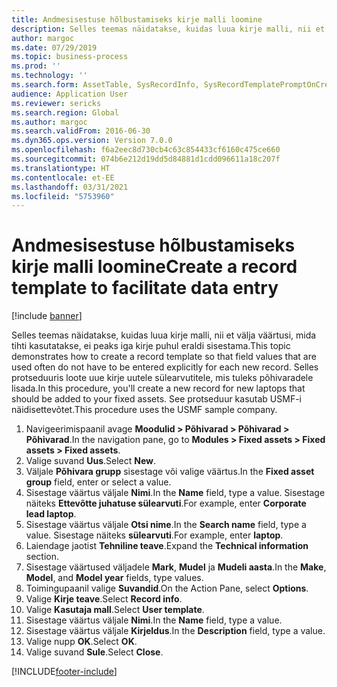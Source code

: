 ```yaml
---
title: Andmesisestuse hõlbustamiseks kirje malli loomine
description: Selles teemas näidatakse, kuidas luua kirje malli, nii et välja väärtusi, mida tihti kasutatakse, ei peaks iga kirje puhul eraldi sisestama.
author: margoc
ms.date: 07/29/2019
ms.topic: business-process
ms.prod: ''
ms.technology: ''
ms.search.form: AssetTable, SysRecordInfo, SysRecordTemplatePromptOnCreate
audience: Application User
ms.reviewer: sericks
ms.search.region: Global
ms.author: margoc
ms.search.validFrom: 2016-06-30
ms.dyn365.ops.version: Version 7.0.0
ms.openlocfilehash: f6a2eec8d730cb4c63c854433cf6160c475ce660
ms.sourcegitcommit: 074b6e212d19dd5d84881d1cdd096611a18c207f
ms.translationtype: HT
ms.contentlocale: et-EE
ms.lasthandoff: 03/31/2021
ms.locfileid: "5753960"
---
```

# <a name="create-a-record-template-to-facilitate-data-entry"></a><span data-ttu-id="e8cd4-103">Andmesisestuse hõlbustamiseks kirje malli loomine</span><span class="sxs-lookup"><span data-stu-id="e8cd4-103">Create a record template to facilitate data entry</span></span>

[!include [banner](../../includes/banner.md)]

<span data-ttu-id="e8cd4-104">Selles teemas näidatakse, kuidas luua kirje malli, nii et välja väärtusi, mida tihti kasutatakse, ei peaks iga kirje puhul eraldi sisestama.</span><span class="sxs-lookup"><span data-stu-id="e8cd4-104">This topic demonstrates how to create a record template so that field values that are used often do not have to be entered explicitly for each new record.</span></span> <span data-ttu-id="e8cd4-105">Selles protseduuris loote uue kirje uutele sülearvutitele, mis tuleks põhivaradele lisada.</span><span class="sxs-lookup"><span data-stu-id="e8cd4-105">In this procedure, you'll create a new record for new laptops that should be added to your fixed assets.</span></span> <span data-ttu-id="e8cd4-106">See protseduur kasutab USMF-i näidisettevõtet.</span><span class="sxs-lookup"><span data-stu-id="e8cd4-106">This procedure uses the USMF sample company.</span></span>

1. <span data-ttu-id="e8cd4-107">Navigeerimispaanil avage **Moodulid > Põhivarad > Põhivarad > Põhivarad**.</span><span class="sxs-lookup"><span data-stu-id="e8cd4-107">In the navigation pane, go to **Modules > Fixed assets > Fixed assets > Fixed assets**.</span></span>
2. <span data-ttu-id="e8cd4-108">Valige suvand **Uus**.</span><span class="sxs-lookup"><span data-stu-id="e8cd4-108">Select **New**.</span></span>
3. <span data-ttu-id="e8cd4-109">Väljale **Põhivara grupp** sisestage või valige väärtus.</span><span class="sxs-lookup"><span data-stu-id="e8cd4-109">In the **Fixed asset group** field, enter or select a value.</span></span>
4. <span data-ttu-id="e8cd4-110">Sisestage väärtus väljale **Nimi**.</span><span class="sxs-lookup"><span data-stu-id="e8cd4-110">In the **Name** field, type a value.</span></span> <span data-ttu-id="e8cd4-111">Sisestage näiteks **Ettevõtte juhatuse sülearvuti**.</span><span class="sxs-lookup"><span data-stu-id="e8cd4-111">For example, enter **Corporate lead laptop**.</span></span>  
5. <span data-ttu-id="e8cd4-112">Sisestage väärtus väljale **Otsi nime**.</span><span class="sxs-lookup"><span data-stu-id="e8cd4-112">In the **Search name** field, type a value.</span></span> <span data-ttu-id="e8cd4-113">Sisestage näiteks **sülearvuti**.</span><span class="sxs-lookup"><span data-stu-id="e8cd4-113">For example, enter **laptop**.</span></span>  
6. <span data-ttu-id="e8cd4-114">Laiendage jaotist **Tehniline teave**.</span><span class="sxs-lookup"><span data-stu-id="e8cd4-114">Expand the **Technical information** section.</span></span>
7. <span data-ttu-id="e8cd4-115">Sisestage väärtused väljadele **Mark**, **Mudel** ja **Mudeli aasta**.</span><span class="sxs-lookup"><span data-stu-id="e8cd4-115">In the **Make**, **Model**, and **Model year** fields, type values.</span></span>
8. <span data-ttu-id="e8cd4-116">Toimingupaanil valige **Suvandid**.</span><span class="sxs-lookup"><span data-stu-id="e8cd4-116">On the Action Pane, select **Options**.</span></span>
9. <span data-ttu-id="e8cd4-117">Valige **Kirje teave**.</span><span class="sxs-lookup"><span data-stu-id="e8cd4-117">Select **Record info**.</span></span>
10. <span data-ttu-id="e8cd4-118">Valige **Kasutaja mall**.</span><span class="sxs-lookup"><span data-stu-id="e8cd4-118">Select **User template**.</span></span>
11. <span data-ttu-id="e8cd4-119">Sisestage väärtus väljale **Nimi**.</span><span class="sxs-lookup"><span data-stu-id="e8cd4-119">In the **Name** field, type a value.</span></span>
12. <span data-ttu-id="e8cd4-120">Sisestage väärtus väljale **Kirjeldus**.</span><span class="sxs-lookup"><span data-stu-id="e8cd4-120">In the **Description** field, type a value.</span></span>
13. <span data-ttu-id="e8cd4-121">Valige nupp **OK**.</span><span class="sxs-lookup"><span data-stu-id="e8cd4-121">Select **OK**.</span></span>
14. <span data-ttu-id="e8cd4-122">Valige suvand **Sule**.</span><span class="sxs-lookup"><span data-stu-id="e8cd4-122">Select **Close**.</span></span>



[!INCLUDE[footer-include](../../../../includes/footer-banner.md)]